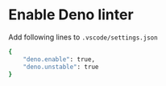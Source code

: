 
# Enable Deno linter

Add following lines to `.vscode/settings.json`

```sh
{
    "deno.enable": true,
    "deno.unstable": true
}
```